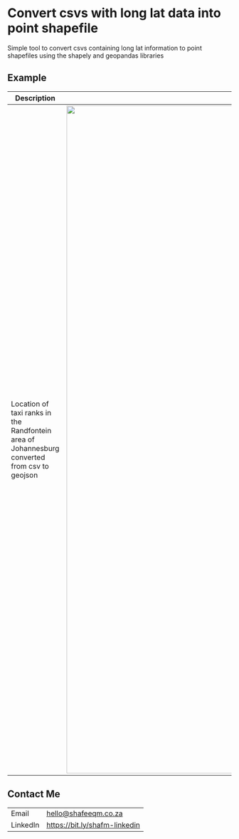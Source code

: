 # Convert csvs with long lat data into point shapefile

Simple tool to convert csvs containing long lat information to point shapefiles using the shapely and geopandas libraries


## Example


| **Description** | **Visualisation**|
| --------- | --------|
|Location of taxi ranks in the Randfontein area of Johannesburg converted from csv to geojson|<img src = "https://i.postimg.cc/7h4wLBgL/taxi-ranks.png" width = "1500">|


## Contact Me

|  |  |
| --- | --- |
| Email | hello@shafeeqm.co.za |
| LinkedIn | https://bit.ly/shafm-linkedin |
